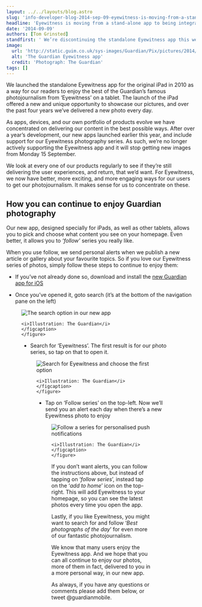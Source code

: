 ```yaml
---
layout: ../../layouts/blog.astro
slug: 'info-developer-blog-2014-sep-09-eyewitness-is-moving-from-a-stand-alone-app-to-being-integrated-into-our-main-offering'
headline: 'Eyewitness is moving from a stand-alone app to being integrated into our main offering'
date: '2014-09-09'
authors: [Tom Grinsted]
standfirst: ' We’re discontinuing the standalone Eyewitness app this week, but our Eyewitness photos are now integrated into our new apps for tablet, so you can continue to enjoy our fantastic photojournalism'
image:
  url: 'http://static.guim.co.uk/sys-images/Guardian/Pix/pictures/2014/9/8/1410183166793/8152fe84-12d6-4d5d-9fbc-4d5d4fabb427-1020x612.jpeg'
  alt: 'The Guardian Eyewitness app'
  credit: 'Photograph: The Guardian'
tags: []
---
```


We launched the standalone Eyewitness app for the original iPad in 2010 as a way for our readers to enjoy the best of the Guardian’s famous photojournalism from ‘Eyewitness’ on a tablet. The launch of the iPad offered a new and unique opportunity to showcase our pictures, and over the past four years we’ve delivered a new photo every day.

As apps, devices, and our own portfolio of products evolve we have concentrated on delivering our content in the best possible ways. After over a year’s development, our new apps launched earlier this year, and include support for our Eyewitness photography series. As such, we’re no longer actively supporting the Eyewitness app and it will stop getting new images from Monday 15 September.

We look at every one of our products regularly to see if they’re still delivering the user experiences, and return, that we’d want. For Eyewitness, we now have better, more exciting, and more engaging ways for our users to get our photojournalism. It makes sense for us to concentrate on these.

How you can continue to enjoy Guardian photography
--------------------------------------------------

Our new app, designed specially for iPads, as well as other tablets, allows you to pick and choose what content you see on your homepage. Even better, it allows you to _‘follow’_ series you really like.

When you use follow, we send personal alerts when we publish a new article or gallery about your favourite topics. So if you love our Eyewitness series of photos, simply follow these steps to continue to enjoy them:

*   If you’ve not already done so, download and install the [new Guardian app for iOS](https://itunes.apple.com/gb/app/the-guardian/id409128287?mt=8)  
    
*   Once you’ve opened it, goto search (it’s at the bottom of the navigation pane on the left)


   <figure>
   <img alt="The search option in our new app" src="https://i.guim.co.uk/img/static/sys-images/Guardian/Pix/pictures/2014/9/8/1410183309090/37aa3ba4-5357-4770-aa61-4b202fe89956-1020x394.jpeg?width=620&quality=45&auto=format&fit=max&dpr=2&s=c20c6d7b6475e927cb11936c85bd3bb2" loading="lazy" />
   <figcaption>
      
    <i>Illustration: The Guardian</i>
    </figcaption>
    </figure>

*   Search for ‘Eyewitness’. The first result is for our photo series, so tap on that to open it.


   <figure>
   <img alt="Search for Eyewitness and choose the first option" src="https://i.guim.co.uk/img/static/sys-images/Guardian/Pix/pictures/2014/9/8/1410183435920/6d8113e7-6778-4327-8ceb-a2543a994bb4-1020x394.jpeg?width=620&quality=45&auto=format&fit=max&dpr=2&s=bf75852d7839646c84edccde6a37497b" loading="lazy" />
   <figcaption>
      
    <i>Illustration: The Guardian</i>
    </figcaption>
    </figure>

*   Tap on ‘Follow series’ on the top-left. Now we’ll send you an alert each day when there’s a new Eyewitness photo to enjoy


   <figure>
   <img alt="Follow a series for personalised push notifications" src="https://i.guim.co.uk/img/static/sys-images/Guardian/Pix/pictures/2014/9/8/1410183507181/df0db695-1231-45fc-9f2f-4138018419ad-1020x394.jpeg?width=620&quality=45&auto=format&fit=max&dpr=2&s=6ae07a6d4d5ede1ed8f78cc0f49b39ae" loading="lazy" />
   <figcaption>
      
    <i>Illustration: The Guardian</i>
    </figcaption>
    </figure>

If you don’t want alerts, you can follow the instructions above, but instead of tapping on ‘_follow series_’, instead tap on the ‘_add to home_’ icon on the top-right. This will add Eyewitness to your homepage, so you can see the latest photos every time you open the app.

Lastly, if you like Eyewitness, you might want to search for and follow ‘_Best photographs of the day_’ for even more of our fantastic photojournalism.

We know that many users enjoy the Eyewitness app. And we hope that you can all continue to enjoy our photos, more of them in fact, delivered to you in a more personal way, in our new app.

As always, if you have any questions or comments please add them below, or tweet @guardianmobile.
